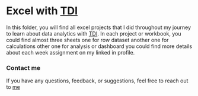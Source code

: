 # Excel with [TDI](https://www.linkedin.com/company/thedata-initiative-tdi/mycompany/)
In this folder, you will find all excel projects that I did throughout my journey to learn about data analytics with [TDI](https://www.linkedin.com/company/thedata-initiative-tdi/mycompany/). In each project or workbook, you could find almost three sheets one for row dataset another one for calculations other one for analysis or dashboard you could find more details about each week assignment on my linked in profile.


### Contact me
If you have any questions, feedback, or suggestions, feel free to reach out to [me](https://www.linkedin.com/in/kareem-shaaban-)



